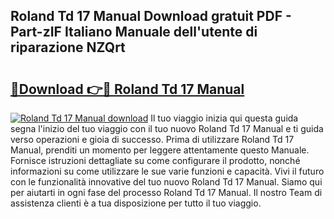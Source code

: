 ## Roland Td 17 Manual Download gratuit PDF - Part-zIF Italiano Manuale dell'utente di riparazione NZQrt

# <h2><a href="http://dfd9yz.blite.top/?on=Roland+Td+17+Manual">🔗Download 👉🔴 Roland Td 17 Manual</a></h2>

[![Roland Td 17 Manual download](https://i.imgur.com/lujVjoI.png)](http://dfd9yz.blite.top/?on=Roland+Td+17+Manual)
Il tuo viaggio inizia qui questa guida segna l'inizio del tuo viaggio con il tuo nuovo Roland Td 17 Manual e ti guida verso operazioni e gioia di successo. Prima di utilizzare Roland Td 17 Manual, prenditi un momento per leggere attentamente questo Manuale. Fornisce istruzioni dettagliate su come configurare il prodotto, nonché informazioni su come utilizzare le sue varie funzioni e capacità. Vivi il futuro con le funzionalità innovative del tuo nuovo Roland Td 17 Manual. Siamo qui per aiutarti in ogni fase del processo Roland Td 17 Manual. Il nostro Team di assistenza clienti è a tua disposizione per tutto il tuo viaggio.
